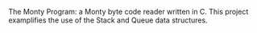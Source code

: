 The Monty Program: a Monty byte code reader written in C. This project examplifies the use of the Stack and Queue data structures.

